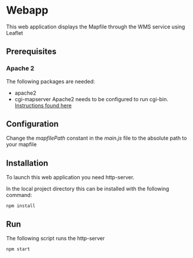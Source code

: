 # Webapp
This web application displays the Mapfile through the WMS service using Leaflet

## Prerequisites
### Apache 2
The following packages are needed:
- apache2
- cgi-mapserver
Apache2 needs to be configured to run cgi-bin.
[Instructions found here](https://code-maven.com/set-up-cgi-with-apache)

## Configuration
Change the _mapfilePath_ constant in the _main.js_ file to the absolute path to your mapfile

## Installation
To launch this web application you need http-server.

In the local project directory this can be installed with the following command:
```
npm install
```

## Run
The following script runs the http-server
```bash
npm start
```
